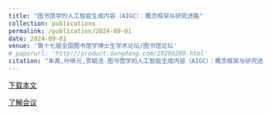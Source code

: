 ```yaml
---
title: "图书馆学的人工智能生成内容（AIGC）：概念框架与研究进路"
collection: publications
permalink: /publication/2024-09-01
date: 2024-09-01
venue: '第十七届全国图书馆学博士生学术论坛/图书馆论坛'
# paperurl: 'http://product.dangdang.com/29286280.html'
citation: "朱禹,叶继元,贾毓洁.图书馆学的人工智能生成内容（AIGC）：概念框架与研究进路[J/OL].图书馆论坛,1-10[2024-09-04].http://kns.cnki.net/kcms/detail/44.1306.G2.20240903.1045.004.html."
---
```



[下载本文](https://kns.cnki.net/kcms2/article/abstract?v=WOTiXAdNI6Pl_okJxffX9t9RKIEpVo6bP3SHUKX6hQxgBc-eOAPUelU2wV3pxwqQgKatk1HB1uS7Mg_1ar7J3buTp6jt7couQ8S_pEL48W20FAfXitQVRswY6bwtVK4WW60LzUoLafTOTQAvpe90wv6nsQL9Ancz-bTeKGzjA0FZhK6qegIMSsqUgYECkMoPbU6B5gMp1OfZElF6KFyFHvYV2SWtK-YhwRqTsqsBRoQJV-ehdIL_eDiwgjv4yT_RVHXsseAs5SDtF0aSMWoEZyaJZjS4kp24rCjgloEkqD3jmTIVRq_KZ31F8xIY8rGIevaxd5TR8QSjBNctSG2hdfL2BgtwtgLQ&uniplatform=NZKPT&language=CHS)


[了解会议](https://mp.weixin.qq.com/s/kpLUyAYoHQB50SAzVg30dw)